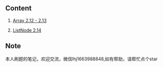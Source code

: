 ## Content
1. [Array 2.12 - 2.13](./array.md)

2. [ListNode 2.14](./ListNode.md)


## Note
本人刷题的笔记，欢迎交流，微信lhj1663988848,如有帮助，请帮忙点个star
